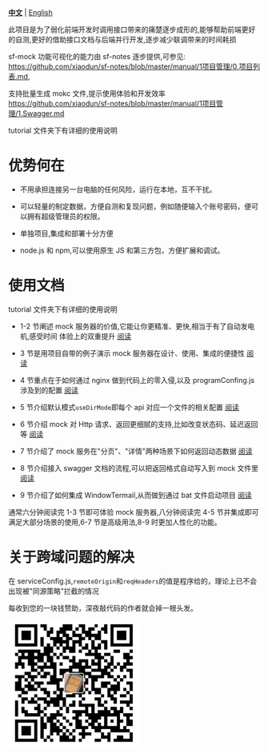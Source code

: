 [**中文**](https://github.com/xiaodun/sf-mock) | [English](https://github.com/xiaodun/sf-mock/blob/master/README-en.md)


此项目是为了弱化前端开发时调用接口带来的痛楚逐步成形的,能够帮助前端更好的自测,更好的借助接口文档与后端并行开发,逐步减少联调带来的时间耗损

sf-mock 功能可视化的能力由 sf-notes 逐步提供,可参见: https://github.com/xiaodun/sf-notes/blob/master/manual/1项目管理/0.项目列表.md,

支持批量生成 mokc 文件,提示使用体验和开发效率 https://github.com/xiaodun/sf-notes/blob/master/manual/1项目管理/1.Swagger.md


tutorial 文件夹下有详细的使用说明

# 优势何在

- 不用承担连接另一台电脑的任何风险，运行在本地，互不干扰。

- 可以轻量的制定数据，方便自测和复现问题，例如随便输入个账号密码，便可以拥有超级管理员的权限。

- 单独项目,集成和部署十分方便

- node.js 和 npm,可以使用原生 JS 和第三方包，方便扩展和调试。

# 使用文档

tutorial 文件夹下有详细的使用说明

- 1-2 节阐述 mock 服务器的价值,它能让你更精准、更快,相当于有了自动发电机,感受时间
  体验上的双重提升 [阅读](./tutorial/1.调用真实接口存在的问题.md)

- 3 节是用项目自带的例子演示 mock 服务器在设计、使用、集成的便捷性 [阅读](./tutorial/3.使用上的初体验.md)

- 4 节重点在于如何通过 nginx 做到代码上的零入侵,以及 programConfing.js 涉及到的配置 [阅读](./tutorial/4.在项目上使用.md)

- 5 节介绍默认模式`useDirMode`即每个 api 对应一个文件的相关配置 [阅读](./tutorial/5.自定义mock数据.md)

- 6 节介绍 mock 对 Http 请求、返回更细腻的支持,比如改变状态码、延迟返回等 [阅读](./tutorial/6.路径其它写法以及更多配置.md)

- 7 节介绍了 mock 服务在"分页"、"详情"两种场景下如何返回动态数据 [阅读](./tutorial/7.关于分页和详情.md)

- 8 节介绍接入 swagger 文档的流程,可以把返回格式自动写入到 mock 文件里 [阅读](./tutorial/8.按照swagger文档的返回格式生成基础数据.md)

- 9 节介绍了如何集成 WindowTermail,从而做到通过 bat 文件启动项目 [阅读](./tutorial/9.集成WindowTermail.md)

通常六分钟阅读完 1-3 节即可体验 mock 服务器,八分钟阅读完 4-5 节并集成即可满足大部分场景的使用,6-7 节是高级用法,8-9 时更加人性化的功能。

# 关于跨域问题的解决

在 serviceConfig.js,`remoteOrigin`和`reqHeaders`的值是程序给的，理论上已不会出现被"同源策略"拦截的情况



每收到您的一块钱赞助，深夜敲代码的作者就会掉一根头发。

![](./images/zfb.png)
